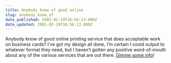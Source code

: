 ```yaml
---
title: Anybody know of good online
slug: anybody_know_of
date_published: 2001-02-19T16:56:13.000Z
date_updated: 2001-02-19T16:56:13.000Z
---
```


Anybody know of good online printing service that does acceptable work on business cards? I’ve got my design all done, I’m certain I could output to whatever format they need, but I haven’t gotten any positive word-of-mouth about any of the various services that are out there. [Gimme some info](mailto:anil@dashes.com)!
